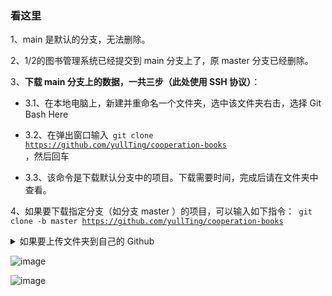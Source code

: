 ### 看这里
1、main 是默认的分支，无法删除。

2、1/2的图书管理系统已经提交到 main 分支上了，原 master 分支已经删除。

3、<b>下载 main 分支上的数据，一共三步（此处使用 SSH 协议）</b>：

- 3.1、在本地电脑上，新建并重命名一个文件夹，选中该文件夹右击，选择 Git Bash Here 

- 3.2、在弹出窗口输入<code> git clone https://github.com/yullTing/cooperation-books </code>，然后回车

- 3.3、该命令是下载默认分支中的项目。下载需要时间，完成后请在文件夹中查看。

4、如果要下载指定分支（如分支 master ）的项目，可以输入如下指令：<code> git clone -b master https://github.com/yullTing/cooperation-books </code>




<details>
  <summary>如果要上传文件夹到自己的 Github</summary>
  <pre>
  #### 另可参考教程：https://felixwang.site/archives/gitsynchronize
  <h6>

  第一步，新建并重命名文件夹（如newFile）。

  第二步，将需要上传的文件夹（或者文件）放在新建的文件夹（newFile）中。

  第三步，右击该文件夹并选择 Git Bash Here 。

  第四步，在弹出的窗口输入<code> git init </code>并回车，将该文件夹变成 Git 可管理的仓库。

  第五步，输入<code> git remote add test git@github.com:xxxx/javaCore.git </code>并回车，这条指令用来将刚刚新建的文件夹和远程仓库相关联，其中 test 是给远程仓库的命名，而git@github.com:xxxx/javaCore.git 是远程仓库的url地址。

  第六步，接着输入<code> git add . </code>并回车（注意 add 后面是空格+ .），该指令目的是把新建文件夹下（newFile）的所有文件暂存到仓库。

  第七步，输入<code> git commit -m "日志" </code>并回车，双引号中的“日志”可以随意更改，比如“第一次提交”等。

  第八步，输入<code> git push -u test master </code>，将暂存到仓库的所有文件提交到远程仓库（前面命名为test）中的 master 分支上。（如果不是第一次提交，可以不用输入 -u）上传的时间可能稍长，请耐心等待。
  </h6>
  </pre>
</details>

  ![image](https://user-images.githubusercontent.com/96578240/156734439-e6344425-bedb-4e27-8ed9-b485f78afd64.png)

  ![image](https://user-images.githubusercontent.com/96578240/156734789-17291267-37f6-4e93-8ffe-bc69a93c17b1.png)

